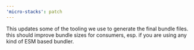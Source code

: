 ```yaml
---
'micro-stacks': patch
---
```


This updates some of the tooling we use to generate the final bundle files. this should improve bundle sizes for consumers, esp. if you are using any kind of ESM based bundler.
